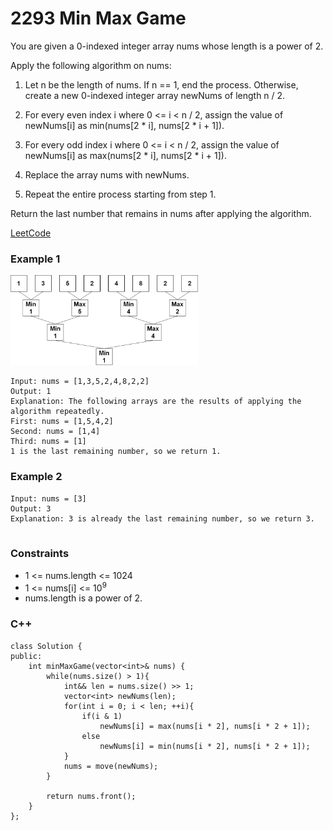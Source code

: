 # 2293 Min Max Game

You are given a 0-indexed integer array nums whose length is a power of 2.

Apply the following algorithm on nums:

1. Let n be the length of nums. If n == 1, end the process. Otherwise, create a new 0-indexed integer array newNums of length n / 2.

2. For every even index i where 0 <= i < n / 2, assign the value of newNums[i] as min(nums[2 * i], nums[2 * i + 1]).

3. For every odd index i where 0 <= i < n / 2, assign the value of newNums[i] as max(nums[2 * i], nums[2 * i + 1]).

4. Replace the array nums with newNums.

5. Repeat the entire process starting from step 1.

Return the last number that remains in nums after applying the algorithm.

[LeetCode](https://leetcode.cn/problems/min-max-game/)


### Example 1

<img src="img/2293.png" width = "300"/>

```
Input: nums = [1,3,5,2,4,8,2,2]
Output: 1
Explanation: The following arrays are the results of applying the algorithm repeatedly.
First: nums = [1,5,4,2]
Second: nums = [1,4]
Third: nums = [1]
1 is the last remaining number, so we return 1.
```

### Example 2

```
Input: nums = [3]
Output: 3
Explanation: 3 is already the last remaining number, so we return 3.
 
```

### Constraints

* 1 <= nums.length <= 1024
* 1 <= nums[i] <= 10<sup>9</sup>
* nums.length is a power of 2.

### C++ 

```
class Solution {
public:
    int minMaxGame(vector<int>& nums) {
        while(nums.size() > 1){
            int&& len = nums.size() >> 1;
            vector<int> newNums(len);
            for(int i = 0; i < len; ++i){
                if(i & 1)
                    newNums[i] = max(nums[i * 2], nums[i * 2 + 1]);
                else
                    newNums[i] = min(nums[i * 2], nums[i * 2 + 1]);
            }
            nums = move(newNums);
        }
        
        return nums.front();
    }
};
```